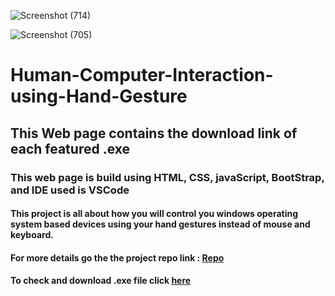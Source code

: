 ![Screenshot (714)](https://github.com/adityapandey1111/Human-Computer-Interaction-using-Hand-Gesture/assets/114282369/c1979a0f-bd67-4ab8-b822-e53c0f65bdac)

![Screenshot (705)](https://github.com/adityapandey1111/Human-Computer-Interaction-using-Hand-Gesture/assets/114282369/97ad5921-d72e-4e44-aed1-b3252cccc772)

# Human-Computer-Interaction-using-Hand-Gesture
## This Web page contains the download link of each featured .exe

### This web page is build using HTML, CSS, javaScript, BootStrap, and IDE used is VSCode

#### This project is all about how you will control you windows operating system based devices using your hand gestures instead of mouse and keyboard.
#### For more details go the the project repo link : [Repo](https://github.com/adityapandey1111/Human-Computer-Interaction-using-Gestures)

#### To check and download .exe file click [here](https://human-computer-interaction.netlify.app)
